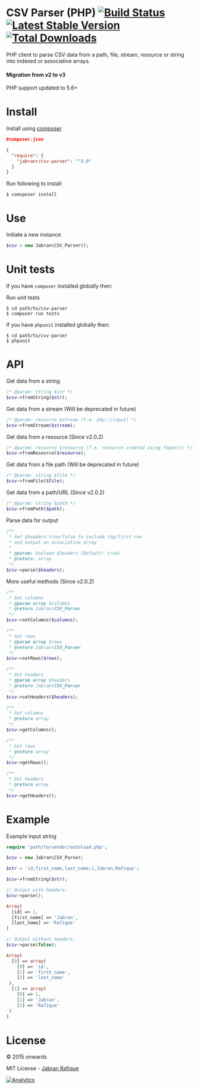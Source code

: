 # CSV Parser (PHP)  [![Build Status](https://travis-ci.org/jabranr/csv-parser.svg?branch=master)](https://travis-ci.org/jabranr/csv-parser) [![Latest Stable Version](https://poser.pugx.org/jabranr/csv-parser/v/stable.svg)](https://packagist.org/packages/jabranr/csv-parser) [![Total Downloads](https://poser.pugx.org/jabranr/csv-parser/downloads.svg)](https://packagist.org/packages/jabranr/csv-parser)

PHP client to parse CSV data from a path, file, stream, resource or string into indexed or associative arrays.

#### Migration from v2 to v3

PHP support updated to 5.6+

# Install
Install using [composer](http://getcomposer.org)

```json
#composer.json

{
  "require": {
    "jabranr/csv-parser": "^3.0"
  }
}
```

Run following to install
```shell
$ comsposer install
```

# Use
Initiate a new instance
```php
$csv = new Jabran\CSV_Parser();
```

# Unit tests

If you have `composer` installed globally then:

Run unit tests
```shell
$ cd path/to/csv-parser
$ composer run tests
```

If you have `phpunit` installed globally then:

```shell
$ cd path/to/csv-parser
$ phpunit
```

# API

Get data from a string
```php
/* @param: string $str */
$csv->fromString($str);
```

Get data from a stream (Will be deprecated in future)
```php
/* @param: resource $stream (f.e. php://input) */
$csv->fromStream($stream);
```

Get data from a resource (Since v2.0.2)
```php
/* @param: resource $resource (f.e. resource created using fopen()) */
$csv->fromResource($resource);
```

Get data from a file path (Will be deprecated in future)
```php
/* @param: string $file */
$csv->fromFile($file);
```

Get data from a path/URL (Since v2.0.2)
```php
/* @param: string $path */
$csv->fromPath($path);
```

Parse data for output
```php
/**
 * Set $headers true/false to include top/first row
 * and output an associative array
 *
 * @param: boolean $headers (Default: true)
 * @return: array
 */
$csv->parse($headers);
```

More useful methods (Since v2.0.2)

```php
/**
 * Set columns
 * @param array $columns
 * @return Jabran\CSV_Parser
 */
$csv->setColumns($columns);

/**
 * Set rows
 * @param array $rows
 * @return Jabran\CSV_Parser
 */
$csv->setRows($rows);

/**
 * Set headers
 * @param array $headers
 * @return Jabran\CSV_Parser
 */
$csv->setHeaders($headers);

/**
 * Get columns
 * @return array
 */
$csv->getColumns();

/**
 * Get rows
 * @return array
 */
$csv->getRows();

/**
 * Get headers
 * @return array
 */
$csv->getHeaders();
```

# Example

Example input string
```php
require 'path/to/vendor/autoload.php';

$csv = new Jabran\CSV_Parser;

$str = 'id,first_name,last_name;1,Jabran,Rafique';

$csv->fromString($str);

// Output with headers:
$csv->parse();

Array(
  [id] => 1,
  [first_name] => 'Jabran',
  [last_name] => 'Rafique'
)

// Output without headers:
$csv->parse(false);

Array(
  [0] => array(
    [0] => 'id',
    [1] => 'first_name',
    [2] => 'last_name'
 ),
  [1] => array(
    [0] => 1,
    [1] => 'Jabran',
    [2] => 'Rafique'
 )
)
```

# License
&copy; 2015 onwards

MIT License - [Jabran Rafique](http://jabran.me)

[![Analytics](https://ga-beacon.appspot.com/UA-50688851-1/csv-parser)](https://github.com/igrigorik/ga-beacon)
